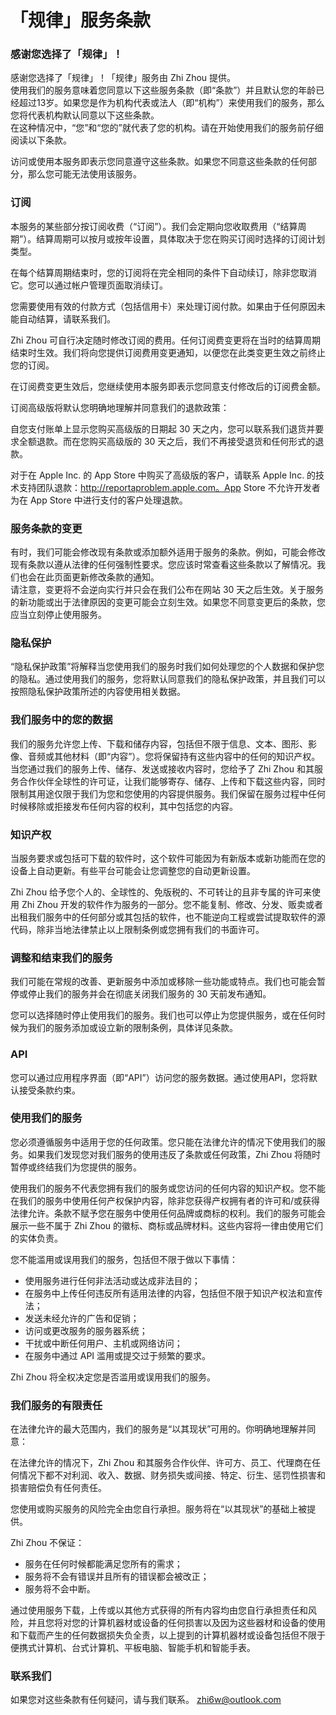 # 「规律」服务条款


### 感谢您选择了「规律」！

感谢您选择了「规律」！「规律」服务由 Zhi Zhou 提供。  
使用我们的服务意味着您同意以下这些服务条款（即“条款”）并且默认您的年龄已经超过13岁。如果您是作为机构代表或法人（即“机构”）来使用我们的服务，那么您将代表机构默认同意以下这些条款。  
在这种情况中，“您”和“您的”就代表了您的机构。请在开始使用我们的服务前仔细阅读以下条款。

访问或使用本服务即表示您同意遵守这些条款。如果您不同意这些条款的任何部分，那么您可能无法使用该服务。


### 订阅

本服务的某些部分按订阅收费（“订阅”）。我们会定期向您收取费用（“结算周期”）。结算周期可以按月或按年设置，具体取决于您在购买订阅时选择的订阅计划类型。

在每个结算周期结束时，您的订阅将在完全相同的条件下自动续订，除非您取消它。您可以通过帐户管理页面取消续订。

您需要使用有效的付款方式（包括信用卡）来处理订阅付款。如果由于任何原因未能自动结算，请联系我们。

Zhi Zhou 可自行决定随时修改订阅的费用。任何订阅费变更将在当时的结算周期结束时生效。我们将向您提供订阅费用变更通知，以便您在此类变更生效之前终止您的订阅。

在订阅费变更生效后，您继续使用本服务即表示您同意支付修改后的订阅费金额。

订阅高级版将默认您明确地理解并同意我们的退款政策：

自您支付账单上显示您购买高级版的日期起 30 天之内，您可以联系我们退货并要求全额退款。而在您购买高级版的 30 天之后，我们不再接受退货和任何形式的退款。

对于在 Apple Inc. 的 App Store 中购买了高级版的客户，请联系 Apple Inc. 的技术支持团队退款：http://reportaproblem.apple.com。App Store 不允许开发者为在 App Store 中进行支付的客户处理退款。


### 服务条款的变更

有时，我们可能会修改现有条款或添加额外适用于服务的条款。例如，可能会修改现有条款以遵从法律的任何强制性要求。您应该时常查看这些条款以了解情况。我们也会在此页面更新修改条款的通知。  
请注意，变更将不会逆向实行并只会在我们公布在网站 30 天之后生效。关于服务的新功能或出于法律原因的变更可能会立刻生效。如果您不同意变更后的条款，您应当立刻停止使用服务。


### 隐私保护

“隐私保护政策”将解释当您使用我们的服务时我们如何处理您的个人数据和保护您的隐私。通过使用我们的服务，您将默认同意我们的隐私保护政策，并且我们可以按照隐私保护政策所述的内容使用相关数据。


### 我们服务中的您的数据

我们的服务允许您上传、下载和储存内容，包括但不限于信息、文本、图形、影像、音频或其他材料（即“内容”）。您将保留持有这些内容中的任何的知识产权。  
当您通过我们的服务上传、储存、发送或接收内容时，您给予了 Zhi Zhou 和其服务合作伙伴全球性的许可证，让我们能够寄存、储存、上传和下载这些内容，同时限制其用途仅限于我们为您和您使用的内容提供服务。我们保留在服务过程中任何时候移除或拒接发布任何内容的权利，其中包括您的内容。


### 知识产权

当服务要求或包括可下载的软件时，这个软件可能因为有新版本或新功能而在您的设备上自动更新。有些平台可能会让您调整您的自动更新设置。

Zhi Zhou 给予您个人的、全球性的、免版税的、不可转让的且非专属的许可来使用 Zhi Zhou 开发的软件作为服务的一部分。您不能复制、修改、分发、贩卖或者出租我们服务中的任何部分或其包括的软件，也不能逆向工程或尝试提取软件的源代码，除非当地法律禁止以上限制条例或您拥有我们的书面许可。


### 调整和结束我们的服务

我们可能在常规的改善、更新服务中添加或移除一些功能或特点。我们也可能会暂停或停止我们的服务并会在彻底关闭我们服务的 30 天前发布通知。

您可以选择随时停止使用我们的服务。我们也可以停止为您提供服务，或在任何时候为我们的服务添加或设立新的限制条例，具体详见条款。


### API

您可以通过应用程序界面（即“API”）访问您的服务数据。通过使用API，您将默认接受条款约束。


### 使用我们的服务

您必须遵循服务中适用于您的任何政策。您只能在法律允许的情况下使用我们的服务。如果我们发现您对我们服务的使用违反了条款或任何政策，Zhi Zhou 将随时暂停或终结我们为您提供的服务。

使用我们的服务不代表您拥有我们的服务或您访问的任何内容的知识产权。您不能在我们的服务中使用任何产权保护内容，除非您获得产权拥有者的许可和/或获得法律允许。条款不赋予您在服务中使用任何品牌或商标的权利。我们的服务可能会展示一些不属于 Zhi Zhou 的徽标、商标或品牌材料。这些内容将一律由使用它们的实体负责。

您不能滥用或误用我们的服务，包括但不限于做以下事情：

* 使用服务进行任何非法活动或达成非法目的；
* 在服务中上传任何违反所有适用法律的内容，包括但不限于知识产权法和宣传法；
* 发送未经允许的广告和促销；
* 访问或更改服务的服务器系统；
* 干扰或中断任何用户、主机或网络访问；
* 在服务中通过 API 滥用或提交过于频繁的要求。

Zhi Zhou 将全权决定您是否滥用或误用我们的服务。


### 我们服务的有限责任

在法律允许的最大范围内，我们的服务是“以其现状”可用的。你明确地理解并同意：

在法律允许的情况下，Zhi Zhou 和其服务合作伙伴、许可方、员工、代理商在任何情况下都不对利润、收入、数据、财务损失或间接、特定、衍生、惩罚性损害和损害赔偿负有任何责任。

您使用或购买服务的风险完全由您自行承担。服务将在“以其现状”的基础上被提供。

Zhi Zhou 不保证：

* 服务在任何时候都能满足您所有的需求；
* 服务将不会有错误并且所有的错误都会被改正；
* 服务将不会中断。

通过使用服务下载，上传或以其他方式获得的所有内容均由您自行承担责任和风险，并且您将对您的计算机器材或设备的任何损害以及因为这些器材和设备的使用和下载而产生的任何数据损失负全责，以上提到的计算机器材或设备包括但不限于便携式计算机、台式计算机、平板电脑、智能手机和智能手表。


### 联系我们

如果您对这些条款有任何疑问，请与我们联系。 zhi6w@outlook.com

